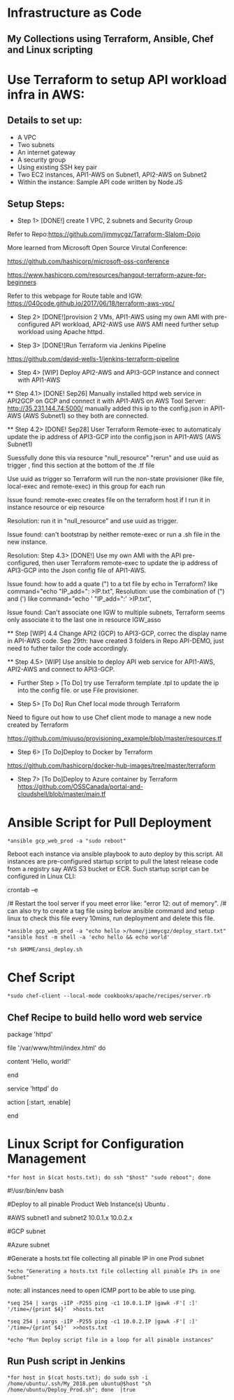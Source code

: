 # Infrastructure as Code  
## My Collections using Terraform, Ansible, Chef and Linux scripting


# Use Terraform to setup API workload infra in AWS:


 ## Details to set up:

* A VPC
* Two subnets
* An internet gateway
* A security group
* Using existing SSH key pair
* Two EC2 instances, API1-AWS on Subnet1, API2-AWS on Subnet2
* Within the instance:
   Sample API code written by Node.JS

## Setup Steps:
  * Step 1> [DONE!] create 1 VPC, 2 subnets and Security Group
  
  Refer to Repo:https://github.com/jimmycgz/Tarraform-Slalom-Dojo
  
  More learned from Microsoft Open Source Virutal Conference:
  
  https://github.com/hashicorp/microsoft-oss-conference
  
  https://www.hashicorp.com/resources/hangout-terraform-azure-for-beginners

  Refer to this webpage for Route table and IGW: https://040code.github.io/2017/06/18/terraform-aws-vpc/

  
  * Step 2> [DONE!]provision 2 VMs, API1-AWS using my own AMI with pre-configured API workload, API2-AWS use AWS AMI need further setup workload using Apache httpd.
  
  * Step 3> [DONE!]Run Terraform via Jenkins Pipeline

  https://github.com/david-wells-1/jenkins-terraform-pipeline
  
  * Step 4> [WIP] Deploy API2-AWS and API3-GCP instance and connect with API1-AWS
  
   ** Step 4.1> [DONE! Sep26] Manually installed httpd web service in API2GCP on GCP and connect it with API1-AWS on AWS Tool Server: http://35.231.144.74:5000/  manually added this ip to the config.json in API1-AWS (AWS Subnet1) so they both are connected.
   
   ** Step 4.2> [DONE! Sep28] User Terraform Remote-exec to automaticaly update the ip address of API3-GCP into the config.json in API1-AWS (AWS Subnet1) 
   
   Suessfully done this via resource "null_resource" "rerun" and use uuid as trigger , find this section at the bottom of the .tf file
   
 Use uuid as trigger so Terraform will run the non-state provisioner (like file, local-exec and remote-exec) in this group for each run
  
  Issue found: remote-exec creates file on the terraform host if I run it in instance resource or eip resource
  
  Resolution: run it in "null_resource" and use uuid as trigger.
  
  Issue found: can't bootstrap by neither remote-exec or run a .sh file in the new instance.
  
  Resolution: Step 4.3> [DONE!] Use my own AMI with the API pre-configured, then user Terraform remote-exec to update the ip address of API3-GCP into the Json config file of API1-AWS.
  
  Issue found: how to add a quate (") to a txt file by echo in Terraform? like  command="echo "IP_add=": >IP.txt",
  Resolution: use the combination of (\") and (') like command="echo ' \"IP_add=\":' >IP.txt",
  
  Issue found: Can't associate one IGW to multiple subnets, Terraform seems only associate it to the last one in resource IGW_asso
  
  ** Step [WIP] 4.4 Change API2 (GCP) to API3-GCP, correc the display name in API-AWS code.
    Sep 29th: have created 3 folders in Repo API-DEMO, just need to futher tailor the code accordingly.
  
  
  ** Step 4.5> [WIP] Use ansible to deploy API web service for API1-AWS, API2-AWS and connect to API3-GCP.
  
  * Further Step > [To Do] try use Terraform template .tpl to update the ip into the config file. or use File provisioner.
  
  
  * Step 5> [To Do] Run Chef local mode through Terraform
  
  Need to figure out how to use Chef client mode to manage a new node created by Terraform
    
  https://github.com/mjuuso/provisioning_example/blob/master/resources.tf
  
  * Step 6> [To Do]Deploy to Docker by Terraform
 
  https://github.com/hashicorp/docker-hub-images/tree/master/terraform
  
   * Step 7> [To Do]Deploy to Azure container by Terraform
   https://github.com/OSSCanada/portal-and-cloudshell/blob/master/main.tf
   
  
# Ansible Script for Pull Deployment
    *ansible gcp_web_prod -a "sudo reboot"

Reboot each instance via ansible playbook to auto deploy by this script. All instances are pre-configured startup script to pull the latest release code from a registry say AWS S3 bucket or ECR. Such startup script can be configured in Linux CLI: 

crontab –e 

/# Restart the tool server if you meet error like: "error 12: out of memory".
/# can also try to create a tag file using below ansible command and setup linux to check this file every 10mins, run deployment and delete this file. 

    *ansible gcp_web_prod -a "echo hello >/home/jimmycgz/deploy_start.txt"
    *ansible host -m shell -a 'echo hello && echo world'

    *sh $HOME/ansi_deploy.sh

# Chef Script
    *sudo chef-client --local-mode cookbooks/apache/recipes/server.rb

## Chef Recipe to build hello word web service

package 'httpd'

file '/var/www/html/index.html' do

  content 'Hello, world!'
  
end

service 'httpd' do

  action [:start, :enable]
  
end

# Linux Script for Configuration Management
    *for host in $(cat hosts.txt); do ssh "$host" "sudo reboot"; done

#!/usr/bin/env bash

#Deploy to all pinable Product Web Instance(s) Ubuntu .

#AWS subnet1 and subnet2 10.0.1.x 10.0.2.x

#GCP subnet 

#Azure subnet

#Generate a hosts.txt file collecting all pinable IP in one Prod subnet

    *echo "Generating a hosts.txt file collecting all pinable IPs in one Subnet"
note: all instances need to open ICMP port to be able to use ping.

    *seq 254 | xargs -iIP -P255 ping -c1 10.0.1.IP |gawk -F'[ :]' '/time=/{print $4}'  >hosts.txt

    *seq 254 | xargs -iIP -P255 ping -c1 10.0.2.IP |gawk -F'[ :]' '/time=/{print $4}'  >>hosts.txt

    *echo "Run Deploy script file in a loop for all pinable instances"


## Run Push script in Jenkins
    *for host in $(cat hosts.txt); do sudo ssh -i /home/ubuntu/.ssh/My_2018.pem ubuntu@$host "sh /home/ubuntu/Deploy_Prod.sh"; done  |true


